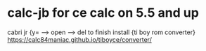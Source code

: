 # calc-jb for ce calc on 5.5 and up
cabri jr {y= --> open --> del to finish install
{ti boy rom converter}
https://calc84maniac.github.io/tiboyce/converter/

